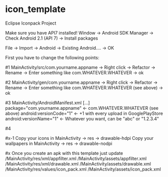 icon_template
=============

Eclipse Iconpack Project


Make sure you have API7 installed!
Window -> Android SDK Manager -> Check Android 2.1 (API 7) -> Install packages

File -> Import -> Android -> Existing Android.... -> OK

First you have to change the following points:

#1 
MainActivity/src/com.yourname.appname -> Right click -> Refactor -> Rename -> Enter something like com.WHATEVER.WHATEVER -> ok

#2
MainActivity/gen/com.yourname.appname -> Right click -> Refactor -> Rename -> Enter something like com.WHATEVER.WHATEVER (see above) -> ok

#3
MainActivity/AndroidManifest.xml
[...]
package="com.yourname.appname" <- com.WHATEVER.WHATEVER (see above)
android:versionCode="1" <- +1 with every upload in GooglePlayStore
android:versionName="1" <- Whatever you want, can be "abc" or "1.2.3.4"

#4 


#x-1
Copy your icons in MainActivity -> res -> drawable-hdpi 
Copy your wallpapers in MainActivity -> res -> drawable-nodpi 

#x Once you create an apk with this template just update 
/MainActivity/res/xml/appfilter.xml
/MainActivity/assets/appfilter.xml
/MainActivity/res/xml/drawable.xml
/MainActivity/assets/drawable.xml
/MainActivity/res/values/icon_pack.xml
/MainActivity/assets/icon_pack.xml
